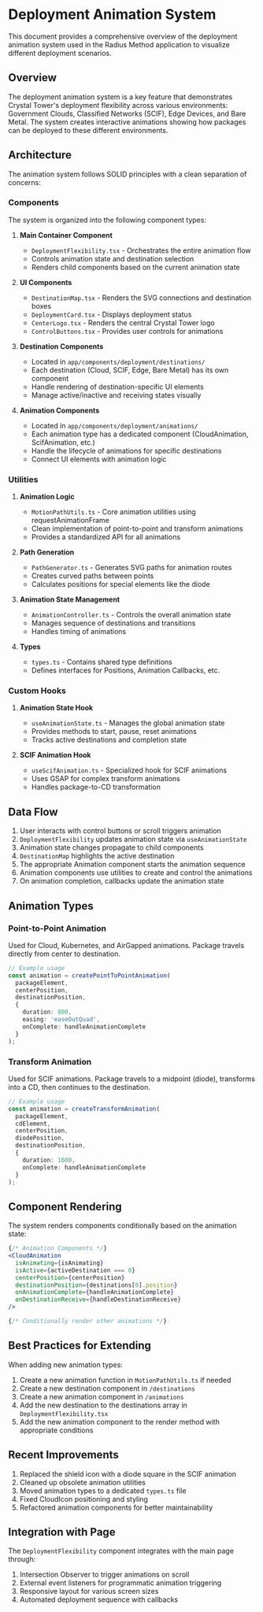 # Deployment Animation System

This document provides a comprehensive overview of the deployment animation system used in the Radius Method application to visualize different deployment scenarios.

## Overview

The deployment animation system is a key feature that demonstrates Crystal Tower's deployment flexibility across various environments: Government Clouds, Classified Networks (SCIF), Edge Devices, and Bare Metal. The system creates interactive animations showing how packages can be deployed to these different environments.

## Architecture

The animation system follows SOLID principles with a clean separation of concerns:

### Components

The system is organized into the following component types:

1. **Main Container Component**
   - `DeploymentFlexibility.tsx` - Orchestrates the entire animation flow
   - Controls animation state and destination selection
   - Renders child components based on the current animation state

2. **UI Components**
   - `DestinationMap.tsx` - Renders the SVG connections and destination boxes
   - `DeploymentCard.tsx` - Displays deployment status 
   - `CenterLogo.tsx` - Renders the central Crystal Tower logo
   - `ControlButtons.tsx` - Provides user controls for animations

3. **Destination Components**
   - Located in `app/components/deployment/destinations/`
   - Each destination (Cloud, SCIF, Edge, Bare Metal) has its own component
   - Handle rendering of destination-specific UI elements
   - Manage active/inactive and receiving states visually

4. **Animation Components**
   - Located in `app/components/deployment/animations/`
   - Each animation type has a dedicated component (CloudAnimation, ScifAnimation, etc.)
   - Handle the lifecycle of animations for specific destinations
   - Connect UI elements with animation logic

### Utilities

1. **Animation Logic**
   - `MotionPathUtils.ts` - Core animation utilities using requestAnimationFrame
   - Clean implementation of point-to-point and transform animations
   - Provides a standardized API for all animations

2. **Path Generation**
   - `PathGenerator.ts` - Generates SVG paths for animation routes
   - Creates curved paths between points
   - Calculates positions for special elements like the diode

3. **Animation State Management**
   - `AnimationController.ts` - Controls the overall animation state
   - Manages sequence of destinations and transitions
   - Handles timing of animations

4. **Types**
   - `types.ts` - Contains shared type definitions
   - Defines interfaces for Positions, Animation Callbacks, etc.

### Custom Hooks

1. **Animation State Hook**
   - `useAnimationState.ts` - Manages the global animation state
   - Provides methods to start, pause, reset animations
   - Tracks active destinations and completion state

2. **SCIF Animation Hook**
   - `useScifAnimation.ts` - Specialized hook for SCIF animations
   - Uses GSAP for complex transform animations
   - Handles package-to-CD transformation

## Data Flow

1. User interacts with control buttons or scroll triggers animation
2. `DeploymentFlexibility` updates animation state via `useAnimationState`
3. Animation state changes propagate to child components
4. `DestinationMap` highlights the active destination
5. The appropriate Animation component starts the animation sequence
6. Animation components use utilities to create and control the animations
7. On animation completion, callbacks update the animation state

## Animation Types

### Point-to-Point Animation
Used for Cloud, Kubernetes, and AirGapped animations. Package travels directly from center to destination.

```typescript
// Example usage
const animation = createPointToPointAnimation(
  packageElement,
  centerPosition,
  destinationPosition,
  {
    duration: 800,
    easing: 'easeOutQuad',
    onComplete: handleAnimationComplete
  }
);
```

### Transform Animation
Used for SCIF animations. Package travels to a midpoint (diode), transforms into a CD, then continues to the destination.

```typescript
// Example usage  
const animation = createTransformAnimation(
  packageElement,
  cdElement,
  centerPosition,
  diodePosition,
  destinationPosition,
  {
    duration: 1600,
    onComplete: handleAnimationComplete
  }
);
```

## Component Rendering

The system renders components conditionally based on the animation state:

```jsx
{/* Animation Components */}
<CloudAnimation
  isAnimating={isAnimating}
  isActive={activeDestination === 0}
  centerPosition={centerPosition}
  destinationPosition={destinations[0].position}
  onAnimationComplete={handleAnimationComplete}
  onDestinationReceive={handleDestinationReceive}
/>

{/* Conditionally render other animations */}
```

## Best Practices for Extending

When adding new animation types:

1. Create a new animation function in `MotionPathUtils.ts` if needed
2. Create a new destination component in `/destinations`
3. Create a new animation component in `/animations`
4. Add the new destination to the destinations array in `DeploymentFlexibility.tsx`
5. Add the new animation component to the render method with appropriate conditions

## Recent Improvements

1. Replaced the shield icon with a diode square in the SCIF animation
2. Cleaned up obsolete animation utilities
3. Moved animation types to a dedicated `types.ts` file
4. Fixed CloudIcon positioning and styling
5. Refactored animation components for better maintainability

## Integration with Page

The `DeploymentFlexibility` component integrates with the main page through:

1. Intersection Observer to trigger animations on scroll
2. External event listeners for programmatic animation triggering
3. Responsive layout for various screen sizes
4. Automated deployment sequence with callbacks 